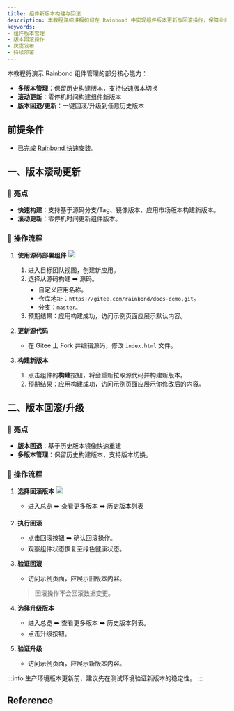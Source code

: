 ```yaml
---
title: 组件新版本构建与回滚
description: 本教程详细讲解如何在 Rainbond 中实现组件版本更新与回滚操作，保障业务持续稳定运行
keywords:
- 组件版本管理
- 版本回滚操作
- 灰度发布
- 持续部署
---
```


本教程将演示 Rainbond 组件管理的部分核心能力：
- **多版本管理**：保留历史构建版本，支持快速版本切换
- **滚动更新**：零停机时间构建组件新版本
- **版本回退/更新**：一键回滚/升级到任意历史版本

## 前提条件

- 已完成 [Rainbond 快速安装](/docs/quick-start/quick-install)。

## 一、版本滚动更新

### 🚀 亮点

- **快速构建**：支持基于源码分支/Tag、镜像版本、应用市场版本构建新版本。
- **滚动更新**：零停机时间更新组件版本。

### 🧩 操作流程

1. **使用源码部署组件**
    ![](/docs/tutorial/via-rainbond-deploy-sourceandmiddleware/source.png)
    1. 进入目标团队视图，创建新应用。
    2. 选择从源码构建 ➡️ 源码。
        - 自定义应用名称。
        - 仓库地址：`https://gitee.com/rainbond/docs-demo.git`。
        - 分支：`master`。
    3. 预期结果：应用构建成功，访问示例页面应展示默认内容。

2. **更新源代码**
	- 在 Gitee 上 Fork 并编辑源码，修改 `index.html` 文件。
3. **构建新版本**
    1. 点击组件的**构建**按钮，将会重新拉取源代码并构建新版本。
    2. 预期结果：应用构建成功，访问示例页面应展示你修改后的内容。

## 二、版本回滚/升级

### 🚀 亮点

- **版本回退**：基于历史版本镜像快速重建
- **多版本管理**：保留历史构建版本，支持版本切换。

### 🧩 操作流程

1. **选择回滚版本**
![](/docs/tutorial/component-version-update-and-rollback/rollback.png)
    - 进入总览 ➡️ 查看更多版本 ➡️ 历史版本列表

2. **执行回滚**
    - 点击回滚按钮 ➡️ 确认回滚操作。
    - 观察组件状态恢复至绿色健康状态。

3. **验证回滚**
    - 访问示例页面，应展示旧版本内容。
    > 回滚操作不会回滚数据变更。

4. **选择升级版本**
    - 进入总览 ➡️ 查看更多版本 ➡️ 历史版本列表。
    - 点击升级按钮。
5. **验证升级**
    - 访问示例页面，应展示新版本内容。

:::info
生产环境版本更新前，建议先在测试环境验证新版本的稳定性。
:::

## Reference